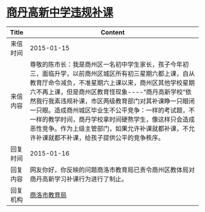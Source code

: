 # [商丹高新中学违规补课](http://www.shangluo.gov.cn/zmhd/ldxxxx.jsp?urltype=leadermail.LeaderMailContentUrl&wbtreeid=1112&leadermailid=2914)

| Title |                                                                                                                     Content                                                                                                                     |
|:-----:|-------------------------------------------------------------------------------------------------------------------------------------------------------------------------------------------------------------------------------------------------|
| 来信时间  | 2015-01-15                                                                                                                                                                                                                                      |
| 来信内容  | 尊敬的陈市长：我是商州区一名初中学生家长，孩子今年初三，面临升学，以前商州区城区所有初三星期六都上课，自从教育厅命令减负，不准星期六上课以来，商州区其他学校星期六不再上课，但是商州区教育怪现象----“商丹高新学校”依然我行我素违规补课，市区两级教育部门对其补课睁一只眼闭一只眼。造成商州城区毕业生不公平竞争：一样的考试题，不一样的教学时间，商丹学校拿时间硬熬学生，像这样只会造成恶性竞争。作为上级主管部门，如果允许补课就都补课，不允许补课就都不补课，给孩子提供公平的竞争秩序。 |
| 回复时间  | 2015-01-16                                                                                                                                                                                                                                      |
| 回复内容  | 网友你好，你反映的问题商洛市教育局已责令商州区教体局对商丹高新学习补课行为进行了制止。                                                                                                                                                                                                     |
| 回复机构  | [商洛市教育局](../../category/agencies/商洛市教育局.md)                                                                                                                                                                                                     |
